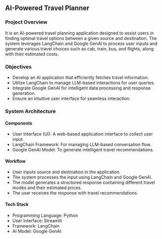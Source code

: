 ##                                            AI-Powered Travel Planner
### Project Overview
It is an AI-powered travel planning application designed to assist users in finding optimal travel options between a given source and destination. The system leverages LangChain and Google GenAI to process user inputs and generate various travel choices such as cab, train, bus, and flights, along with their estimated costs.
###  Objectives
- Develop an AI application that efficiently fetches travel information.
- Utilize LangChain to manage LLM-based interactions for user queries.
- Integrate Google GenAI for intelligent data processing and response generation.
- Ensure an intuitive user interface for seamless interaction.
###  System Architecture
#### Components
- User Interface (UI): A web-based application interface to collect user input.
- LangChain Framework: For managing LLM-based conversation flow.
- Google GenAI Model: To generate intelligent travel recommendations.
#### Workflow
- User inputs source and destination in the application.
- The system processes the input using LangChain and Google GenAI.
- The model generates a structured response containing different travel modes and their estimated prices.
- The user receives the response with travel recommendations.
#### Tech Stack
- Programming Language: Python
- User Interface: Streamlit
- Framework: LangChain
- AI Model: Google GenAI
